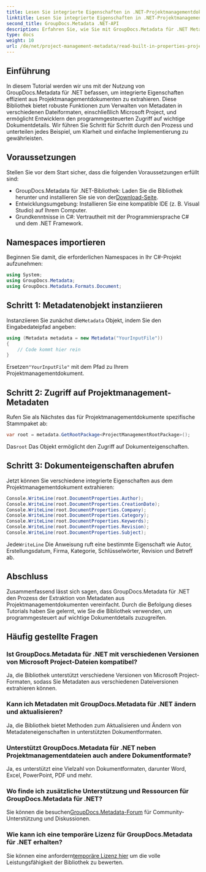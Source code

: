 ```yaml
---
title: Lesen Sie integrierte Eigenschaften in .NET-Projektmanagementdokumenten
linktitle: Lesen Sie integrierte Eigenschaften in .NET-Projektmanagementdokumenten
second_title: GroupDocs.Metadata .NET-API
description: Erfahren Sie, wie Sie mit GroupDocs.Metadata für .NET Metadaten aus Projektmanagementdokumenten extrahieren. Erweitern Sie Ihre Möglichkeiten zur Dokumentenverarbeitung.
type: docs
weight: 10
url: /de/net/project-management-metadata/read-built-in-properties-project-management-documents/
---
```

## Einführung
In diesem Tutorial werden wir uns mit der Nutzung von GroupDocs.Metadata für .NET befassen, um integrierte Eigenschaften effizient aus Projektmanagementdokumenten zu extrahieren. Diese Bibliothek bietet robuste Funktionen zum Verwalten von Metadaten in verschiedenen Dateiformaten, einschließlich Microsoft Project, und ermöglicht Entwicklern den programmgesteuerten Zugriff auf wichtige Dokumentdetails. Wir führen Sie Schritt für Schritt durch den Prozess und unterteilen jedes Beispiel, um Klarheit und einfache Implementierung zu gewährleisten.
## Voraussetzungen
Stellen Sie vor dem Start sicher, dass die folgenden Voraussetzungen erfüllt sind:
-  GroupDocs.Metadata für .NET-Bibliothek: Laden Sie die Bibliothek herunter und installieren Sie sie von der[Download-Seite](https://releases.groupdocs.com/metadata/net/).
- Entwicklungsumgebung: Installieren Sie eine kompatible IDE (z. B. Visual Studio) auf Ihrem Computer.
- Grundkenntnisse in C#: Vertrautheit mit der Programmiersprache C# und dem .NET Framework.

## Namespaces importieren
Beginnen Sie damit, die erforderlichen Namespaces in Ihr C#-Projekt aufzunehmen:
```csharp
using System;
using GroupDocs.Metadata;
using GroupDocs.Metadata.Formats.Document;
```
## Schritt 1: Metadatenobjekt instanziieren
 Instanziieren Sie zunächst die`Metadata` Objekt, indem Sie den Eingabedateipfad angeben:
```csharp
using (Metadata metadata = new Metadata("YourInputFile"))
{
    // Code kommt hier rein
}
```
 Ersetzen`"YourInputFile"` mit dem Pfad zu Ihrem Projektmanagementdokument.
## Schritt 2: Zugriff auf Projektmanagement-Metadaten
Rufen Sie als Nächstes das für Projektmanagementdokumente spezifische Stammpaket ab:
```csharp
var root = metadata.GetRootPackage<ProjectManagementRootPackage>();
```
Das`root` Das Objekt ermöglicht den Zugriff auf Dokumenteigenschaften.
## Schritt 3: Dokumenteigenschaften abrufen
Jetzt können Sie verschiedene integrierte Eigenschaften aus dem Projektmanagementdokument extrahieren:
```csharp
Console.WriteLine(root.DocumentProperties.Author);
Console.WriteLine(root.DocumentProperties.CreationDate);
Console.WriteLine(root.DocumentProperties.Company);
Console.WriteLine(root.DocumentProperties.Category);
Console.WriteLine(root.DocumentProperties.Keywords);
Console.WriteLine(root.DocumentProperties.Revision);
Console.WriteLine(root.DocumentProperties.Subject);
```
 Jede`WriteLine` Die Anweisung ruft eine bestimmte Eigenschaft wie Autor, Erstellungsdatum, Firma, Kategorie, Schlüsselwörter, Revision und Betreff ab.

## Abschluss
Zusammenfassend lässt sich sagen, dass GroupDocs.Metadata für .NET den Prozess der Extraktion von Metadaten aus Projektmanagementdokumenten vereinfacht. Durch die Befolgung dieses Tutorials haben Sie gelernt, wie Sie die Bibliothek verwenden, um programmgesteuert auf wichtige Dokumentdetails zuzugreifen.

## Häufig gestellte Fragen
### Ist GroupDocs.Metadata für .NET mit verschiedenen Versionen von Microsoft Project-Dateien kompatibel?
Ja, die Bibliothek unterstützt verschiedene Versionen von Microsoft Project-Formaten, sodass Sie Metadaten aus verschiedenen Dateiversionen extrahieren können.
### Kann ich Metadaten mit GroupDocs.Metadata für .NET ändern und aktualisieren?
Ja, die Bibliothek bietet Methoden zum Aktualisieren und Ändern von Metadateneigenschaften in unterstützten Dokumentformaten.
### Unterstützt GroupDocs.Metadata für .NET neben Projektmanagementdateien auch andere Dokumentformate?
Ja, es unterstützt eine Vielzahl von Dokumentformaten, darunter Word, Excel, PowerPoint, PDF und mehr.
### Wo finde ich zusätzliche Unterstützung und Ressourcen für GroupDocs.Metadata für .NET?
 Sie können die besuchen[GroupDocs.Metadata-Forum](https://forum.groupdocs.com/c/metadata/14) für Community-Unterstützung und Diskussionen.
### Wie kann ich eine temporäre Lizenz für GroupDocs.Metadata für .NET erhalten?
 Sie können eine anfordern[temporäre Lizenz hier](https://purchase.groupdocs.com/temporary-license/) um die volle Leistungsfähigkeit der Bibliothek zu bewerten.